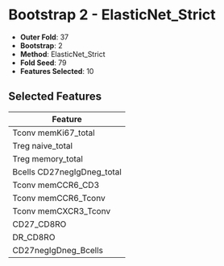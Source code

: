 # Bootstrap 2 - ElasticNet_Strict

- **Outer Fold**: 37
- **Bootstrap**: 2
- **Method**: ElasticNet_Strict
- **Fold Seed**: 79
- **Features Selected**: 10

## Selected Features

| Feature |
|---------|
| Tconv memKi67_total |
| Treg naive_total |
| Treg memory_total |
| Bcells CD27negIgDneg_total |
| Tconv memCCR6_CD3 |
| Tconv memCCR6_Tconv |
| Tconv memCXCR3_Tconv |
| CD27_CD8RO |
| DR_CD8RO |
| CD27negIgDneg_Bcells |
